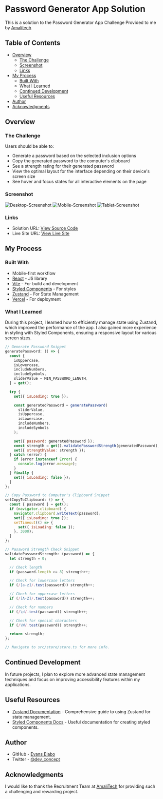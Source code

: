 # Password Generator App Solution

This is a solution to the Password Generator App Challenge Provided to me by [Amalitech](https://amalitech.org).

## Table of Contents

- [Overview](#overview)
  - [The Challenge](#the-challenge)
  - [Screenshot](#screenshot)
  - [Links](#links)
- [My Process](#my-process)
  - [Built With](#built-with)
  - [What I Learned](#what-i-learned)
  - [Continued Development](#continued-development)
  - [Useful Resources](#useful-resources)
- [Author](#author)
- [Acknowledgments](#acknowledgments)

## Overview

### The Challenge

Users should be able to:

- Generate a password based on the selected inclusion options
- Copy the generated password to the computer's clipboard
- See a strength rating for their generated password
- View the optimal layout for the interface depending on their device's screen size
- See hover and focus states for all interactive elements on the page

### Screenshot

![Desktop-Screenshot](./screenshots/desktop-screenshot.png)
![Mobile-Screenshot](./screenshots/mobile-screenshot.png)
![Tablet-Screenshot](./screenshots/tablet-screenshot.png)

### Links

- Solution URL: [View Source Code](https://github.com/ellaboevans/Password-Generator-App)
- Live Site URL: [View Live Site](https://evans-password-generator.vercel.app)

## My Process

### Built With

- Mobile-first workflow
- [React](https://reactjs.org/) - JS library
- [Vite](https://vitejs.dev/) - For build and development
- [Styled Components](https://styled-components.com/) - For styles
- [Zustand](https://github.com/pmndrs/zustand) - For State Management
- [Vercel](https://vercel.com) - For deployment

### What I Learned

During this project, I learned how to efficiently manage state using Zustand, which improved the performance of the app. I also gained more experience in styling with Styled Components, ensuring a responsive layout for various screen sizes.

```js
// Generate Password Snippet
generatePassword: () => {
  const {
    isUppercase,
    isLowercase,
    includeNumbers,
    includeSymbols,
    sliderValue = MIN_PASSWORD_LENGTH,
  } = get();

  try {
    set({ isLoading: true });

    const generatedPassword = generatePassword(
      sliderValue,
      isUppercase,
      isLowercase,
      includeNumbers,
      includeSymbols
    );

    set({ password: generatedPassword });
    const strength = get().validatePasswordStrength(generatedPassword);
    set({ strengthValue: strength });
  } catch (error) {
    if (error instanceof Error) {
      console.log(error.message);
    }
  } finally {
    set({ isLoading: false });
  }
};

// Copy Password to Computer's Clipboard Snippet
setCopyToClipboard: () => {
  const { password } = get();
  if (navigator.clipboard) {
    navigator.clipboard.writeText(password);
    set({ isLoading: true });
    setTimeout(() => {
      set({ isLoading: false });
    }, 3000);
  }
};

// Password Strength Check Snippet
validatePasswordStrength: (password) => {
  let strength = 0;

  // Check length
  if (password.length >= 8) strength++;

  // Check for lowercase letters
  if (/[a-z]/.test(password)) strength++;

  // Check for uppercase letters
  if (/[A-Z]/.test(password)) strength++;

  // Check for numbers
  if (/\d/.test(password)) strength++;

  // Check for special characters
  if (/\W/.test(password)) strength++;

  return strength;
};

// Navigate to src/store/store.ts for more info.
```

## Continued Development

In future projects, I plan to explore more advanced state management techniques and focus on improving accessibility features within my applications.

## Useful Resources

- [Zustand Documentation](https://github.com/pmndrs/zustand) - Comprehensive guide to using Zustand for state management.
- [Styled Components Docs](https://styled-components.com/docs) - Useful documentation for creating styled components.

## Author

- GitHub - [Evans Elabo](https://github.com/ellaboevans)
- Twitter - [@dev_concept](https://www.twitter.com/dev_concept)

## Acknowledgments

I would like to thank the Recruitment Team at [AmaliTech](http://amalitech.org) for providing such a challenging and rewarding project.
